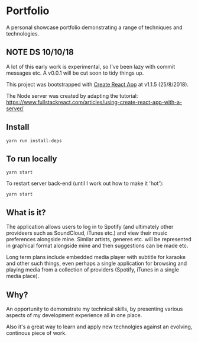 # Portfolio

A personal showcase portfolio demonstrating a range of techniques and technologies.

## NOTE DS 10/10/18

A lot of this early work is experimental, so I've been lazy with commit messages etc. A v0.0.1 will be cut soon to tidy things up.

This project was bootstrapped with [Create React App](https://github.com/facebookincubator/create-react-app) at v1.1.5 (25/8/2018).

The Node server was created by adapting the tutorial:
https://www.fullstackreact.com/articles/using-create-react-app-with-a-server/

## Install
```
yarn run install-deps
```

## To run locally

```
yarn start
```

To restart server back-end (until I work out how to make it 'hot'):

```
yarn start
```

## What is it?
The application allows users to log in to Spotify (and ultimately other provideers such as SoundCloud, iTunes etc.) and view their music preferences alongside mine. Similar artists, generes etc. will be represented in graphical format alongside mine and then suggestions can be made etc.

Long term plans include embedded media player with subtitle for karaoke and other such things, even perhaps a single application for browsing and playing media from a collection of providers (Spotify, iTunes in a single media place).

## Why?
An opportunity to demonstrate my technical skills, by presenting various aspects of my development experience all in one place.

Also it's a great way to learn and apply new technolgies against an evolving, continous piece of work.
